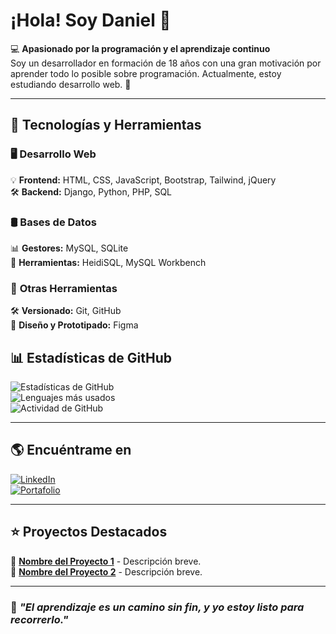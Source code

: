 # ¡Hola! Soy Daniel 👋  

💻 **Apasionado por la programación y el aprendizaje continuo**  
Soy un desarrollador en formación de 18 años con una gran motivación por aprender todo lo posible sobre programación. Actualmente, estoy estudiando desarrollo web. 🚀  

---

## 🚀 Tecnologías y Herramientas  
### 🖥 **Desarrollo Web**  
💡 **Frontend:** HTML, CSS, JavaScript, Bootstrap, Tailwind, jQuery  
🛠 **Backend:** Django, Python, PHP, SQL  

### 🛢 **Bases de Datos**  
📊 **Gestores:** MySQL, SQLite  
🔧 **Herramientas:** HeidiSQL, MySQL Workbench  

### 🔧 **Otras Herramientas**  
🛠 **Versionado:** Git, GitHub  
🎨 **Diseño y Prototipado:** Figma  


## 📊 Estadísticas de GitHub  
![Estadísticas de GitHub](https://github-readme-stats.vercel.app/api?username=DanielPOG&show_icons=true&theme=radical)  
![Lenguajes más usados](https://github-readme-stats.vercel.app/api/top-langs/?username=DanielPOG&layout=compact&theme=radical)  
![Actividad de GitHub](https://github-readme-activity-graph.vercel.app/graph?username=DanielPOG&theme=radical)  

---

## 🌎 Encuéntrame en  
[![LinkedIn](https://img.shields.io/badge/LinkedIn-0077B5?style=for-the-badge&logo=linkedin&logoColor=white)](https://www.linkedin.com/in/tu_perfil)  
[![Portafolio](https://img.shields.io/badge/Portafolio-222?style=for-the-badge)](https://tuportafolio.com)  

---

## ⭐ Proyectos Destacados  
🔹 [**Nombre del Proyecto 1**](https://github.com/DanielPOG/Proyecto1) - Descripción breve.  
🔹 [**Nombre del Proyecto 2**](https://github.com/DanielPOG/Proyecto2) - Descripción breve.  

---

### 📌 _"El aprendizaje es un camino sin fin, y yo estoy listo para recorrerlo."_



